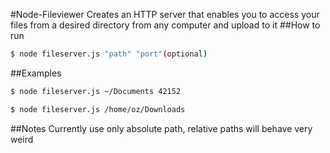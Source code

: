#Node-Fileviewer
Creates an HTTP server that enables you to access your files from a desired directory from any computer and upload to it
##How to run
```bash
$ node fileserver.js "path" "port"(optional)
```
##Examples
```bash
$ node fileserver.js ~/Documents 42152
```
```bash
$ node fileserver.js /home/oz/Downloads
```
##Notes
Currently use only absolute path, relative paths will behave very weird
